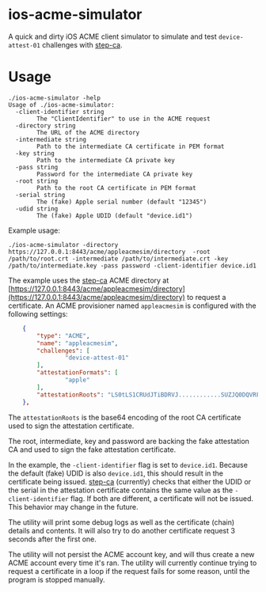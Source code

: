 # ios-acme-simulator

A quick and dirty iOS ACME client simulator to simulate and 
test `device-attest-01` challenges with [step-ca](https://github.com/smallstep/certificates/).

# Usage

```console
./ios-acme-simulator -help
Usage of ./ios-acme-simulator:
  -client-identifier string
    	The "ClientIdentifier" to use in the ACME request
  -directory string
    	The URL of the ACME directory
  -intermediate string
    	Path to the intermediate CA certificate in PEM format
  -key string
    	Path to the intermediate CA private key
  -pass string
    	Password for the intermediate CA private key
  -root string
    	Path to the root CA certificate in PEM format
  -serial string
    	The (fake) Apple serial number (default "12345")
  -udid string
    	The (fake) Apple UDID (default "device.id1")
```

Example usage:

```console
./ios-acme-simulator -directory https://127.0.0.1:8443/acme/appleacmesim/directory  -root /path/to/root.crt -intermediate /path/to/intermediate.crt -key /path/to/intermediate.key -pass password -client-identifier device.id1
```

The example uses the [step-ca](https://github.com/smallstep/certificates/) ACME directory at [https://127.0.0.1:8443/acme/appleacmesim/directory](https://127.0.0.1:8443/acme/appleacmesim/directory) to request a certificate. 
An ACME provisioner named `appleacmesim` is configured with the following settings:

```json
    {
        "type": "ACME",
        "name": "appleacmesim",
        "challenges": [
                "device-attest-01"
        ],
        "attestationFormats": [
                "apple"
        ],
        "attestationRoots": "LS0tLS1CRUdJTiBDRVJ............SUZJQ0DQVRFLS0tLS0K"
    },
```
The `attestationRoots` is the base64 encoding of the root CA certificate used to sign the attestation certificate. 

The root, intermediate, key and password are backing the fake attestation CA and used to sign the fake attestation certificate.

In the example, the `-client-identifier` flag is set to `device.id1`. 
Because the default (fake) UDID is also `device.id1`, this should result in the certificate being issued.
[step-ca](https://github.com/smallstep/certificates/) (currently) checks that either the UDID or the serial in the attestation certificate contains the same value as the `-client-identifier` flag.
If both are different, a certificate will not be issued.
This behavior may change in the future.

The utility will print some debug logs as well as the certificate (chain) details and contents.
It will also try to do another certificate request 3 seconds after the first one.

The utility will not persist the ACME account key, and will thus create a new ACME account every time it's ran.
The utility will currently continue trying to request a certificate in a loop if the request fails for some reason, until the program is stopped manually.